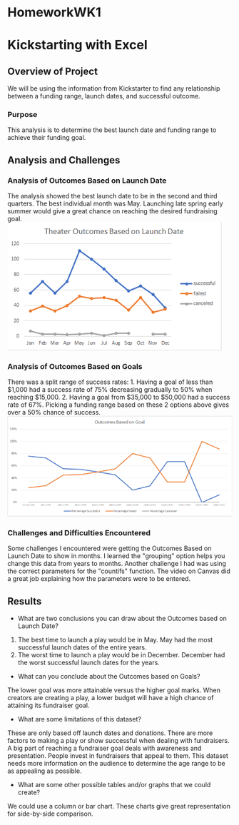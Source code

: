 # HomeworkWK1
# Kickstarting with Excel

## Overview of Project
We will be using the information from Kickstarter to find any relationship between a funding range, launch dates, and successful outcome.  
### Purpose
This analysis is to determine the best launch date and funding range to achieve their funding goal. 
## Analysis and Challenges

### Analysis of Outcomes Based on Launch Date
The analysis showed the best launch date to be in the second and third quarters. The best individual month was May. Launching late spring early summer would give a great chance on reaching the desired fundraising goal. ![Theater_Outcomes_vs_Launch](Resources/Theater_Outcomes_vs_Launch.png)
### Analysis of Outcomes Based on Goals
There was a split range of success rates: 1. Having a goal of less than $1,000 had a success rate of 75% decreasing gradually to 50% when reaching $15,000. 2. Having a goal from $35,000 to $50,000 had a success rate of 67%. Picking a funding range based on these 2 options above gives over a 50% chance of success. 
![Outcomes_vs_Goals](Resources/Outcomes_vs_Goals.png)
### Challenges and Difficulties Encountered
Some challenges I encountered were getting the Outcomes Based on Launch Date to show in months. I learned the "grouping" option helps you change this data from years to months. Another challenge I had was using the correct parameters for the "countifs" function. The video on Canvas did a great job explaining how the parameters were to be entered.
## Results

- What are two conclusions you can draw about the Outcomes based on Launch Date?

 1. The best time to launch a play would be in May. May had the most successful launch dates of the entire years. 
 2. The worst time to launch a play would be in December. December had the worst successful launch dates for the years. 

- What can you conclude about the Outcomes based on Goals?

 The lower goal was more attainable versus the higher goal marks. When creators are creating a play, a lower budget will have a high chance of attaining its fundraiser goal.

- What are some limitations of this dataset?

 These are only based off launch dates and donations. There are more factors to making a play or show successful when dealing with fundraisers. A big part of reaching a fundraiser goal deals with awareness and presentation. People invest in fundraisers that appeal to them. This dataset needs more information on the audience to determine the age range to be as appealing as possible. 

- What are some other possible tables and/or graphs that we could create?

 We could use a column or bar chart. These charts give great representation for side-by-side comparison. 
